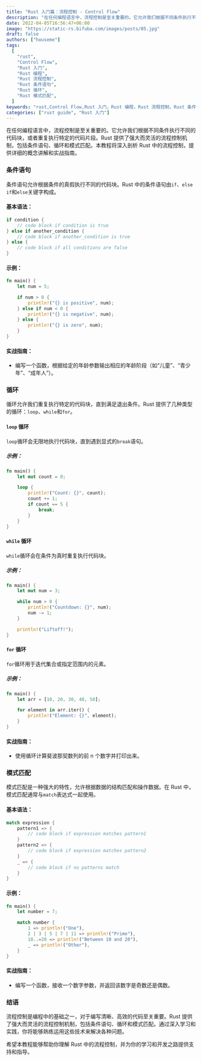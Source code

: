 ```yaml
---
title: "Rust 入门篇：流程控制 - Control Flow"
description: "在任何编程语言中，流程控制是至关重要的。它允许我们根据不同条件执行不同的代码块，或者重复执行特定的代码片段。Rust 提供了强大而灵活的流程控制机制，包括条件语句、循环和模式匹配。本教程将深入剖析 Rust 中的流程控制，提供详细的概念讲解和实战指南。"
date: 2022-04-05T16:56:47+06:00
image: "https://static-rs.bifuba.com/images/posts/05.jpg"
draft: false
authors: ["houseme"]
tags:
  [
    "rust",
    "Control Flow",
    "Rust 入门",
    "Rust 编程",
    "Rust 流程控制",
    "Rust 条件语句",
    "Rust 循环",
    "Rust 模式匹配",
  ]
keywords: "rust,Control Flow,Rust 入门，Rust 编程，Rust 流程控制，Rust 条件语句，Rust 循环，Rust 模式匹配"
categories: ["rust guide", "Rust 入门"]
---
```


在任何编程语言中，流程控制是至关重要的。它允许我们根据不同条件执行不同的代码块，或者重复执行特定的代码片段。Rust 提供了强大而灵活的流程控制机制，包括条件语句、循环和模式匹配。本教程将深入剖析 Rust 中的流程控制，提供详细的概念讲解和实战指南。

### 条件语句

条件语句允许根据条件的真假执行不同的代码块。Rust 中的条件语句由`if`、`else if`和`else`关键字构成。

#### 基本语法：

```rust
if condition {
    // code block if condition is true
} else if another_condition {
    // code block if another_condition is true
} else {
    // code block if all conditions are false
}
```

#### 示例：

```rust
fn main() {
    let num = 5;

    if num > 0 {
        println!("{} is positive", num);
    } else if num < 0 {
        println!("{} is negative", num);
    } else {
        println!("{} is zero", num);
    }
}
```

#### 实战指南：

- 编写一个函数，根据给定的年龄参数输出相应的年龄阶段（如“儿童”、“青少年”、“成年人”）。

### 循环

循环允许我们重复执行特定的代码块，直到满足退出条件。Rust 提供了几种类型的循环：`loop`、`while`和`for`。

#### `loop` 循环

`loop`循环会无限地执行代码块，直到遇到显式的`break`语句。

##### 示例：

```rust
fn main() {
    let mut count = 0;

    loop {
        println!("Count: {}", count);
        count += 1;
        if count == 5 {
            break;
        }
    }
}
```

#### `while` 循环

`while`循环会在条件为真时重复执行代码块。

##### 示例：

```rust
fn main() {
    let mut num = 3;

    while num > 0 {
        println!("Countdown: {}", num);
        num -= 1;
    }

    println!("Liftoff!");
}
```

#### `for` 循环

`for`循环用于迭代集合或指定范围内的元素。

##### 示例：

```rust
fn main() {
    let arr = [10, 20, 30, 40, 50];

    for element in arr.iter() {
        println!("Element: {}", element);
    }
}
```

#### 实战指南：

- 使用循环计算斐波那契数列的前 n 个数字并打印出来。

### 模式匹配

模式匹配是一种强大的特性，允许根据数据的结构匹配和操作数据。在 Rust 中，模式匹配通常与`match`表达式一起使用。

#### 基本语法：

```rust
match expression {
    pattern1 => {
        // code block if expression matches pattern1
    }
    pattern2 => {
        // code block if expression matches pattern2
    }
    _ => {
        // code block if no patterns match
    }
}
```

#### 示例：

```rust
fn main() {
    let number = 7;

    match number {
        1 => println!("One"),
        2 | 3 | 5 | 7 | 11 => println!("Prime"),
        10..=20 => println!("Between 10 and 20"),
        _ => println!("Other"),
    }
}
```

#### 实战指南：

- 编写一个函数，接收一个数字参数，并返回该数字是奇数还是偶数。

### 结语

流程控制是编程中的基础之一，对于编写清晰、高效的代码至关重要。Rust 提供了强大而灵活的流程控制机制，包括条件语句、循环和模式匹配。通过深入学习和实践，你将能够熟练运用这些技术来解决各种问题。

希望本教程能够帮助你理解 Rust 中的流程控制，并为你的学习和开发之路提供支持和指导。
